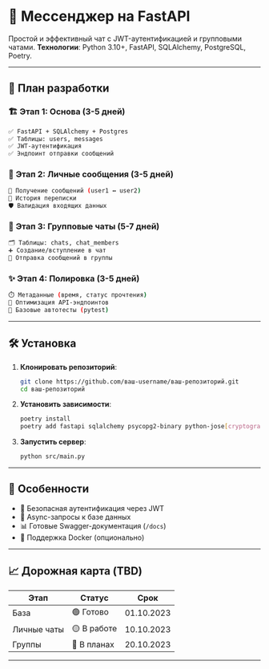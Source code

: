 # 🚀 Мессенджер на FastAPI

Простой и эффективный чат с JWT-аутентификацией и групповыми чатами.
**Технологии**: Python 3.10+, FastAPI, SQLAlchemy, PostgreSQL, Poetry.

---

## 📌 План разработки

### 🏗️ **Этап 1: Основа** (3-5 дней)
```bash
✅ FastAPI + SQLAlchemy + Postgres
✅ Таблицы: users, messages
✅ JWT-аутентификация
✅ Эндпоинт отправки сообщений
```

### 💌 **Этап 2: Личные сообщения** (3-5 дней)
```bash
📩 Получение сообщений (user1 ↔ user2)
📜 История переписки
🛡️ Валидация входящих данных
```

### 👥 **Этап 3: Групповые чаты** (5-7 дней)
```bash
🗂️ Таблицы: chats, chat_members
➕ Создание/вступление в чат
📨 Отправка сообщений в группы
```

### ✨ **Этап 4: Полировка** (3-5 дней)
```bash
⏱️ Метаданные (время, статус прочтения)
🔧 Оптимизация API-эндпоинтов
🧪 Базовые автотесты (pytest)
```

---

## 🛠️ Установка

1. **Клонировать репозиторий**:
   ```bash
   git clone https://github.com/ваш-username/ваш-репозиторий.git
   cd ваш-репозиторий
   ```

2. **Установить зависимости**:
   ```bash
   poetry install
   poetry add fastapi sqlalchemy psycopg2-binary python-jose[cryptography] passlib[bcrypt]
   ```

3. **Запустить сервер**:
   ```bash
   python src/main.py
   ```

---

## 🌟 Особенности

- 🔐 Безопасная аутентификация через JWT
- 🚀 Async-запросы к базе данных
- 📊 Готовые Swagger-документация (`/docs`)
- 🐳 Поддержка Docker (опционально)

---

## 📈 Дорожная карта (TBD)

| Этап       | Статус     | Срок       |
|------------|------------|------------|
| База       | 🟢 Готово  | 01.10.2023 |
| Личные чаты| 🟡 В работе| 10.10.2023 |
| Группы     | 🔴 В планах| 20.10.2023 |

---
